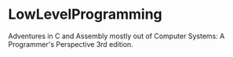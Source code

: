 # LowLevelProgramming
Adventures in C and Assembly mostly out of Computer Systems: A Programmer's Perspective 3rd edition.
